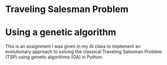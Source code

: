 # Traveling Salesman Problem
# Using a genetic algorithm
This is an assignment I was given in my AI class to implement an evolutionary approach to solving the classical Traveling Salesman Problem (TSP) using genetic algorithms (GA) in Python.
